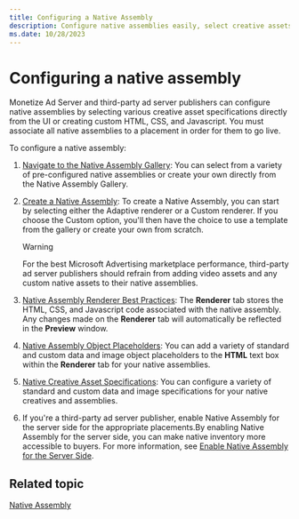 ```yaml
---
title: Configuring a Native Assembly
description: Configure native assemblies easily, select creative assets in UI or create custom HTML, CSS, and Javascript for publishers.
ms.date: 10/28/2023
---
```


# Configuring a native assembly

Monetize Ad Server and third-party ad server publishers can configure native assemblies by selecting various creative asset specifications directly from the UI or creating custom HTML, CSS, and Javascript. You must associate all native assemblies to a placement in order for them to go live.

To configure a native assembly:

1. [Navigate to the Native Assembly Gallery](navigate-to-the-native-assembly-gallery.md): You can select from a variety of pre-configured native assemblies or create your own directly from the Native Assembly Gallery.
1. [Create a Native Assembly](create-a-native-assembly.md): To create a Native Assembly, you can start by selecting either the Adaptive renderer or a Custom renderer. If you choose the Custom option, you'll then have the choice to use a template from the gallery or create your own from scratch.

   > [!WARNING]
   > For the best Microsoft Advertising marketplace performance, third-party ad server publishers should refrain from adding video assets and any custom native assets to their native assemblies.

1. [Native Assembly Renderer Best Practices](native-assembly-renderer-best-practices.md):  The **Renderer** tab stores the HTML, CSS, and Javascript code associated with the native assembly. Any changes made on the **Renderer** tab will automatically be reflected in the **Preview** window.
1. [Native Assembly Object Placeholders](native-assembly-object-placeholders.md): You can add a variety of standard and custom data and image object placeholders to the **HTML** text box within the **Renderer** tab for your native assemblies.
1. [Native Creative Asset Specifications](native-creative-asset-specifications.md): You can configure a variety of standard and custom data and image specifications for your native creatives and assemblies.
1. If you're a third-party ad server publisher, enable Native Assembly for the server side for the appropriate placements.By enabling Native Assembly for the server side, you can make native inventory more accessible to buyers. For more information, see [Enable Native Assembly for the Server Side](enable-native-assembly-for-the-server-side.md).

## Related topic

[Native Assembly](native-assembly.md)
